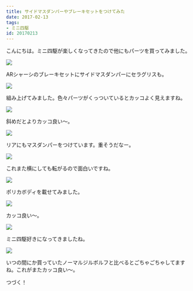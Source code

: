 ```yaml
---
title: サイドマスダンパーやブレーキセットをつけてみた
date: 2017-02-13
tags:
- ミニ四駆
id: 20170213
---
```


<p class="sentence">
こんにちは。ミニ四駆が楽しくなってきたので他にもパーツを買ってみました。
</p>
<div class="center"><img class="img-fluid" src="/photo/diary/2017.02.13_01.jpg"></div>
<p class="sentence spacing">ARシャーシのブレーキセットにサイドマスダンパーにセラグリスも。</p>
<div class="center"><img class="img-fluid" src="/photo/diary/2017.02.13_02.jpg"></div>
<p class="sentence spacing">組み上げてみました。色々パーツがくっついているとカッコよく見えますね。</p>
<div class="center"><img class="img-fluid" src="/photo/diary/2017.02.13_03.jpg"></div>
<p class="sentence spacing">斜めだとよりカッコ良い〜。</p>
<div class="center"><img class="img-fluid" src="/photo/diary/2017.02.13_04.jpg"></div>
<p class="sentence spacing">リアにもマスダンパーをつけています。重そうだなー。</p>
<div class="center"><img class="img-fluid" src="/photo/diary/2017.02.13_05.jpg"></div>
<p class="sentence spacing">これまた横にしても転がるので面白いですね。</p>
<div class="center"><img class="img-fluid" src="/photo/diary/2017.02.13_06.jpg"></div>
<p class="sentence spacing">ポリカボディを載せてみました。</p>
<div class="center"><img class="img-fluid" src="/photo/diary/2017.02.13_07.jpg"></div>
<p class="sentence spacing">カッコ良い〜。</p>
<div class="center"><img class="img-fluid" src="/photo/diary/2017.02.13_08.jpg"></div>
<p class="sentence spacing">ミニ四駆好きになってきましたね。</p>
<div class="center"><img class="img-fluid" src="/photo/diary/2017.02.13_09.jpg"></div>
<p class="sentence spacing">いつの間にか買っていたノーマルジルボルフと比べるとごちゃごちゃしてますね。これがまたカッコ良い〜。</p>
<p class="sentence spacing">つづく！</p>
